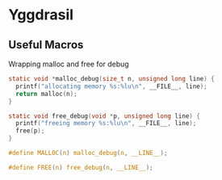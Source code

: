 # Yggdrasil

## Useful Macros
Wrapping malloc and free for debug
```C
static void *malloc_debug(size_t n, unsigned long line) {
  printf("allocating memory %s:%lu\n", __FILE__, line);
  return malloc(n);
}

static void free_debug(void *p, unsigned long line) {
  printf("freeing memory %s:%lu\n", __FILE__, line);
  free(p);
}

#define MALLOC(n) malloc_debug(n, __LINE__);

#define FREE(n) free_debug(n, __LINE__);
```
